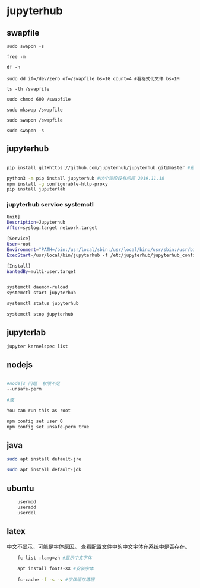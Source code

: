 # jupyterhub

## swapfile

```bask
sudo swapon -s

free -m

df -h

sudo dd if=/dev/zero of=/swapfile bs=1G count=4 #看格式化文件 bs=1M

ls -lh /swapfile

sudo chmod 600 /swapfile

sudo mkswap /swapfile

sudo swapon /swapfile

sudo swapon -s

```

## jupyterhub

```bash

pip install git+https://github.com/jupyterhub/jupyterhub.git@master #最新jupyterhub

python3 -m pip install jupyterhub #这个现阶段有问题 2019.11.18
npm install -g configurable-http-proxy
pip install juputerlab

```


### jupyterhub service systemctl

```bash
Unit]
Description=Jupyterhub
After=syslog.target network.target

[Service]
User=root
Environment="PATH=/bin:/usr/local/sbin:/usr/local/bin:/usr/sbin:/usr/bin:/opt/anaconda3/bin"
ExecStart=/usr/local/bin/jupyterhub -f /etc/jupyterhub/jupyterhub_config.py

[Install]
WantedBy=multi-user.target
```

```bash

systemctl daemon-reload
systemctl start jupyterhub

systemctl status jupyterhub

systemctl stop jupyterhub
```

## jupyterlab

```bash
jupyter kernelspec list
```

## nodejs

```bash

#nodejs 问题  权限不足
--unsafe-perm

#或

You can run this as root

npm config set user 0
npm config set unsafe-perm true
```

## java

```bash
sudo apt install default-jre

sudo apt install default-jdk

```

## ubuntu

```bash
    usermod
    useradd
    userdel
```

## latex

中文不显示，可能是字体原因。
查看配置文件中的中文字体在系统中是否存在。

```bash
    fc-list :lang=zh #显示中文字体
    
    apt install fonts-XX #安装字体
    
    fc-cache -f -s -v #字体缓存清理
```
